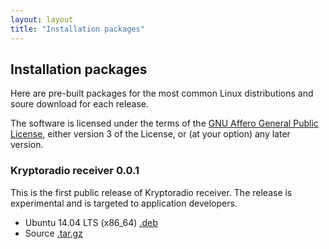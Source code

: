 ```yaml
---
layout: layout
title: "Installation packages"
---
```


## Installation packages

Here are pre-built packages for the most common Linux distributions
and soure download for each release.

The software is licensed under the terms of the
[GNU Affero General Public License](https://www.gnu.org/licenses/agpl-3.0.html),
either version 3 of the License, or (at your option) any later
version.

### Kryptoradio receiver 0.0.1

This is the first public release of Kryptoradio receiver. The release
is experimental and is targeted to application developers.

* Ubuntu 14.04 LTS (x86_64) [.deb](haskell-kryptoradio-receiver-utils_0.0.1_amd64.deb)
* Source [.tar.gz](https://github.com/koodilehto/kryptoradio/archive/v0.0.1.zip)

